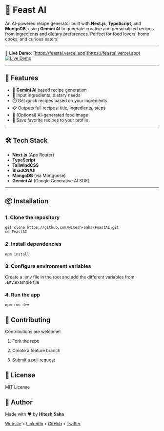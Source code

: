 # 🍳 Feast AI

An AI-powered recipe generator built with **Next.js**, **TypeScript**, and **MongoDB**, using **Gemini AI** to generate creative and personalized recipes from ingredients and dietary preferences. Perfect for food lovers, home cooks, and curious eaters!

---

🔗 **Live Demo**: [https://feastai.vercel.app](https://feastai.vercel.app)  
[![Live Demo](https://img.shields.io/badge/Live-FeastAI-green?style=for-the-badge)](https://feastai.vercel.app)

---

## 🚀 Features

- 🧠 **Gemini AI** based recipe generation
- 🥬 Input ingredients, dietary needs
- ⏱️ Get quick recipes based on your ingredients
- 📋 Outputs full recipes: title, ingredients, steps
- 📸 (Optional) AI-generated food image
- 💾 Save favorite recipes to your profile

---

## 🛠️ Tech Stack

- **Next.js** (App Router)
- **TypeScript**
- **TailwindCSS**
- **ShadCN/UI**
- **MongoDB** (via Mongoose)
- **Gemini AI** (Google Generative AI SDK)

---

## 📦 Installation

### 1. Clone the repository

```
git clone https://github.com/Hitesh-Saha/FeastAI.git
cd FeastAI
```

### 2. Install dependencies

```
npm install
```

### 3. Configure environment variables

Create a .env file in the root and add the different variables from .env.example file

### 4. Run the app

```
npm run dev
```

## 🤝 Contributing
Contributions are welcome!

1. Fork the repo

2. Create a feature branch

3. Submit a pull request

## 📄 License

MIT License

## 🙌 Author

Made with ❤️ by **Hitesh Saha**

[Website](https://www.hiteshsaha.netlify.app) • [LinkedIn](https://www.linkedin.com/in/hitesh-saha-5401671b3/) • [GitHub](https://www.github.com/Hitesh-Saha) • [Twitter](https://x.com/hiteshsaha03?s=21)